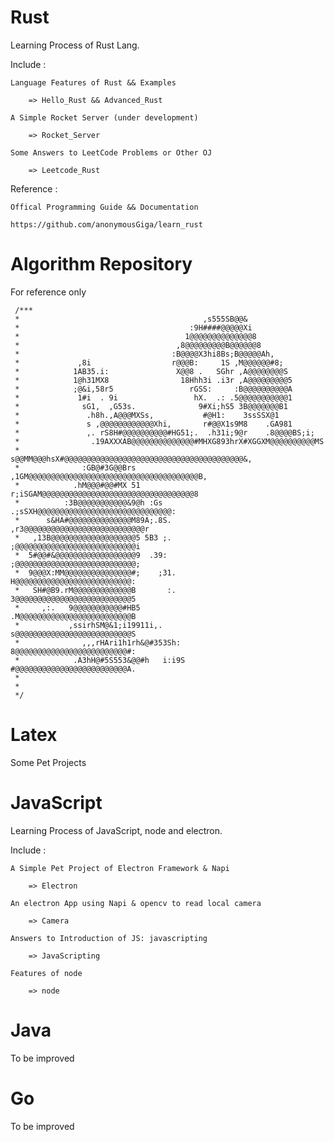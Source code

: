 # Rust

Learning Process of Rust Lang.

Include :

    Language Features of Rust && Examples

        => Hello_Rust && Advanced_Rust

    A Simple Rocket Server (under development)

        => Rocket_Server

    Some Answers to LeetCode Problems or Other OJ

        => Leetcode_Rust

Reference :

    Offical Programming Guide && Documentation

    https://github.com/anonymousGiga/learn_rust

# Algorithm Repository

For reference only

	 /***
	 *                                         ,s555SB@@&
	 *                                      :9H####@@@@@Xi
	 *                                     1@@@@@@@@@@@@@@8
	 *                                   ,8@@@@@@@@@B@@@@@@8
	 *                                  :B@@@@X3hi8Bs;B@@@@@Ah,
	 *             ,8i                  r@@@B:     1S ,M@@@@@@#8;
	 *            1AB35.i:               X@@8 .   SGhr ,A@@@@@@@@S
	 *            1@h31MX8                18Hhh3i .i3r ,A@@@@@@@@@5
	 *            ;@&i,58r5                 rGSS:     :B@@@@@@@@@@A
	 *             1#i  . 9i                 hX.  .: .5@@@@@@@@@@@1
	 *              sG1,  ,G53s.              9#Xi;hS5 3B@@@@@@@B1
	 *               .h8h.,A@@@MXSs,           #@H1:    3ssSSX@1
	 *               s ,@@@@@@@@@@@@Xhi,       r#@@X1s9M8    .GA981
	 *               ,. rS8H#@@@@@@@@@@#HG51;.  .h31i;9@r    .8@@@@BS;i;
	 *                .19AXXXAB@@@@@@@@@@@@@@#MHXG893hrX#XGGXM@@@@@@@@@@MS
	 *                s@@MM@@@hsX#@@@@@@@@@@@@@@@@@@@@@@@@@@@@@@@@@@@@@@@@&,
	 *              :GB@#3G@@Brs ,1GM@@@@@@@@@@@@@@@@@@@@@@@@@@@@@@@@@@@@@@B,
	 *            .hM@@@#@@#MX 51  r;iSGAM@@@@@@@@@@@@@@@@@@@@@@@@@@@@@@@@@@8
	 *          :3B@@@@@@@@@@@&9@h :Gs   .;sSXH@@@@@@@@@@@@@@@@@@@@@@@@@@@@@@:
	 *      s&HA#@@@@@@@@@@@@@@M89A;.8S.       ,r3@@@@@@@@@@@@@@@@@@@@@@@@@@@r
	 *   ,13B@@@@@@@@@@@@@@@@@@@5 5B3 ;.         ;@@@@@@@@@@@@@@@@@@@@@@@@@@@i
	 *  5#@@#&@@@@@@@@@@@@@@@@@@9  .39:          ;@@@@@@@@@@@@@@@@@@@@@@@@@@@;
	 *  9@@@X:MM@@@@@@@@@@@@@@@#;    ;31.         H@@@@@@@@@@@@@@@@@@@@@@@@@@:
	 *   SH#@B9.rM@@@@@@@@@@@@@B       :.         3@@@@@@@@@@@@@@@@@@@@@@@@@@5
	 *     ,:.   9@@@@@@@@@@@#HB5                 .M@@@@@@@@@@@@@@@@@@@@@@@@@B
	 *           ,ssirhSM@&1;i19911i,.             s@@@@@@@@@@@@@@@@@@@@@@@@@@S
	 *              ,,,rHAri1h1rh&@#353Sh:          8@@@@@@@@@@@@@@@@@@@@@@@@@#:
	 *            .A3hH@#5S553&@@#h   i:i9S          #@@@@@@@@@@@@@@@@@@@@@@@@@A.
	 *
	 *
	 */


# Latex

Some Pet Projects

# JavaScript

Learning Process of JavaScript, node and electron.

Include :

    A Simple Pet Project of Electron Framework & Napi

        => Electron

	An electron App using Napi & opencv to read local camera

		=> Camera

	Answers to Introduction of JS: javascripting

		=> JavaScripting

	Features of node

		=> node

# Java

To be improved

# Go

To be improved
